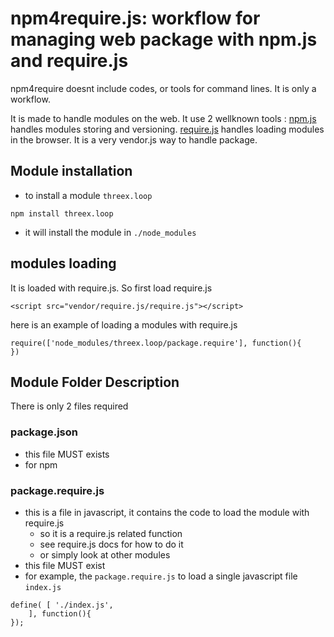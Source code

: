 npm4require.js: workflow for managing web package with npm.js and require.js
============================================================================

npm4require doesnt include codes, or tools for command lines.
It is only a workflow. 

It is made to handle modules on the web.
It use 2 wellknown tools :
[npm.js](https://npmjs.org/) handles modules storing and versioning.
[require.js](http://requirejs.org) handles loading modules in the browser.
It is a very vendor.js way to handle package.


## Module installation

* to install a module ```threex.loop``` 

```
npm install threex.loop
```

* it will install the module in ```./node_modules```

## modules loading

It is loaded with require.js. So first load require.js

```
<script src="vendor/require.js/require.js"></script>
```

here is an example of loading a modules with require.js

```
require(['node_modules/threex.loop/package.require'], function(){
})
```

## Module Folder Description

There is only 2 files required

### package.json
* this file MUST exists
* for npm

### package.require.js
* this is a file in javascript, it contains the code to load the module with require.js
  * so it is a require.js related function
  * see require.js docs for how to do it
  * or simply look at other modules
* this file MUST exist
* for example, the ```package.require.js``` to load a single javascript file ```index.js``` 

```
define( [ './index.js',
	], function(){
});
```



